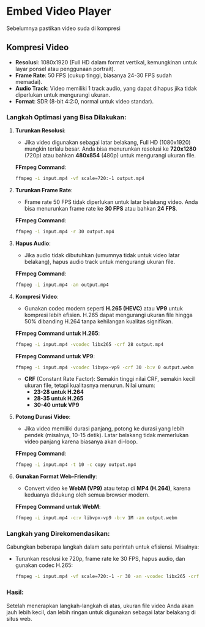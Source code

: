 # Embed Video Player

Sebelumnya pastikan video suda di kompresi

## Kompresi Video

- **Resolusi**: 1080x1920 (Full HD dalam format vertikal, kemungkinan untuk layar ponsel atau penggunaan portrait).
- **Frame Rate**: 50 FPS (cukup tinggi, biasanya 24-30 FPS sudah memadai).
- **Audio Track**: Video memiliki 1 track audio, yang dapat dihapus jika tidak diperlukan untuk mengurangi ukuran.
- **Format**: SDR (8-bit 4:2:0, normal untuk video standar).

### Langkah Optimasi yang Bisa Dilakukan:
1. **Turunkan Resolusi**:
   - Jika video digunakan sebagai latar belakang, Full HD (1080x1920) mungkin terlalu besar. Anda bisa menurunkan resolusi ke **720x1280** (720p) atau bahkan **480x854** (480p) untuk mengurangi ukuran file.

   **FFmpeg Command**:
   ```bash
   ffmpeg -i input.mp4 -vf scale=720:-1 output.mp4
   ```

2. **Turunkan Frame Rate**:
   - Frame rate 50 FPS tidak diperlukan untuk latar belakang video. Anda bisa menurunkan frame rate ke **30 FPS** atau bahkan **24 FPS**.
   
   **FFmpeg Command**:
   ```bash
   ffmpeg -i input.mp4 -r 30 output.mp4
   ```

3. **Hapus Audio**:
   - Jika audio tidak dibutuhkan (umumnya tidak untuk video latar belakang), hapus audio track untuk mengurangi ukuran file.

   **FFmpeg Command**:
   ```bash
   ffmpeg -i input.mp4 -an output.mp4
   ```

4. **Kompresi Video**:
   - Gunakan codec modern seperti **H.265 (HEVC)** atau **VP9** untuk kompresi lebih efisien. H.265 dapat mengurangi ukuran file hingga 50% dibanding H.264 tanpa kehilangan kualitas signifikan.

   **FFmpeg Command untuk H.265**:
   ```bash
   ffmpeg -i input.mp4 -vcodec libx265 -crf 28 output.mp4
   ```

   **FFmpeg Command untuk VP9**:
   ```bash
   ffmpeg -i input.mp4 -vcodec libvpx-vp9 -crf 30 -b:v 0 output.webm
   ```

   - **CRF** (Constant Rate Factor): Semakin tinggi nilai CRF, semakin kecil ukuran file, tetapi kualitasnya menurun. Nilai umum:
     - **23-28 untuk H.264**
     - **28-35 untuk H.265**
     - **30-40 untuk VP9**

5. **Potong Durasi Video**:
   - Jika video memiliki durasi panjang, potong ke durasi yang lebih pendek (misalnya, 10-15 detik). Latar belakang tidak memerlukan video panjang karena biasanya akan di-loop.

   **FFmpeg Command**:
   ```bash
   ffmpeg -i input.mp4 -t 10 -c copy output.mp4
   ```

6. **Gunakan Format Web-Friendly**:
   - Convert video ke **WebM (VP9)** atau tetap di **MP4 (H.264)**, karena keduanya didukung oleh semua browser modern.

   **FFmpeg Command untuk WebM**:
   ```bash
   ffmpeg -i input.mp4 -c:v libvpx-vp9 -b:v 1M -an output.webm
   ```

### Langkah yang Direkomendasikan:
Gabungkan beberapa langkah dalam satu perintah untuk efisiensi. Misalnya:
- Turunkan resolusi ke 720p, frame rate ke 30 FPS, hapus audio, dan gunakan codec H.265:
   ```bash
   ffmpeg -i input.mp4 -vf scale=720:-1 -r 30 -an -vcodec libx265 -crf 28 output.mp4
   ```

### Hasil:
Setelah menerapkan langkah-langkah di atas, ukuran file video Anda akan jauh lebih kecil, dan lebih ringan untuk digunakan sebagai latar belakang di situs web.